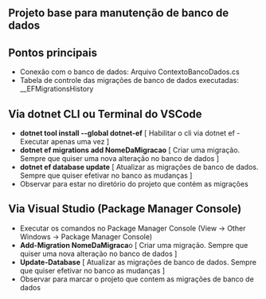 ## Projeto base para manutenção de banco de dados

## Pontos principais
* Conexão com o banco de dados: Arquivo ContextoBancoDados.cs
* Tabela de controle das migrações de banco de dados executadas: __EFMigrationsHistory

## Via dotnet CLI ou Terminal do VSCode
* **dotnet tool install --global dotnet-ef** [ Habilitar o cli via dotnet ef - Executar apenas uma vez ]
* **dotnet ef migrations add NomeDaMigracao** [ Criar uma migração. Sempre que quiser uma nova alteração no banco de dados ]
* **dotnet ef database update** [ Atualizar as migrações de banco de dados. Sempre que quiser efetivar no banco as mudanças ]
* Observar para estar no diretório do projeto que contém as migrações

## Via Visual Studio (Package Manager Console)
* Executar os comandos no Package Manager Console (View -> Other Windows -> Package Manager Console)
* **Add-Migration NomeDaMigraca**o [ Criar uma migração. Sempre que quiser uma nova alteração no banco de dados ]
* **Update-Database** [ Atualizar as migrações de banco de dados. Sempre que quiser efetivar no banco as mudanças ]
* Observar para marcar o projeto que contem as migrações de banco de dados
